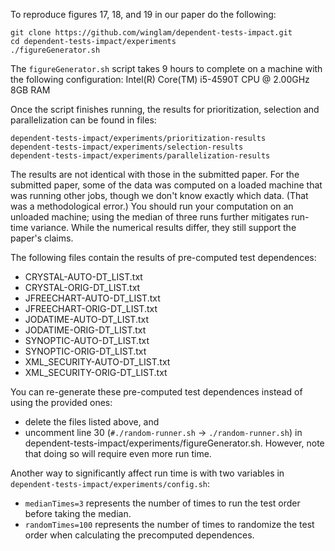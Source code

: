 To reproduce figures 17, 18, and 19 in our paper do the following:

```
git clone https://github.com/winglam/dependent-tests-impact.git
cd dependent-tests-impact/experiments
./figureGenerator.sh
```

The `figureGenerator.sh` script takes 9 hours to complete on a
machine with the following configuration:
Intel(R) Core(TM) i5-4590T CPU @ 2.00GHz 8GB RAM

Once the script finishes running, the results for prioritization,
selection and parallelization can be found in files:

    dependent-tests-impact/experiments/prioritization-results
    dependent-tests-impact/experiments/selection-results
    dependent-tests-impact/experiments/parallelization-results

The results are not identical with those in the submitted paper.  For the
submitted paper, some of the data was computed on a loaded machine that was
running other jobs, though we don't know exactly which data.  (That was a
methodological error.)  You should run your computation on an unloaded
machine; using the median of three runs further mitigates run-time variance.
While the numerical results differ, they still support the paper's claims.

The following files contain the results of pre-computed test dependences:
- CRYSTAL-AUTO-DT_LIST.txt
- CRYSTAL-ORIG-DT_LIST.txt
- JFREECHART-AUTO-DT_LIST.txt
- JFREECHART-ORIG-DT_LIST.txt
- JODATIME-AUTO-DT_LIST.txt
- JODATIME-ORIG-DT_LIST.txt
- SYNOPTIC-AUTO-DT_LIST.txt
- SYNOPTIC-ORIG-DT_LIST.txt
- XML_SECURITY-AUTO-DT_LIST.txt
- XML_SECURITY-ORIG-DT_LIST.txt

You can re-generate these pre-computed test dependences instead of using
the provided ones:
 * delete the files listed above, and
 * uncomment line 30 (`#./random-runner.sh` -> `./random-runner.sh`) in
   dependent-tests-impact/experiments/figureGenerator.sh.
However, note that doing so will require even more run time.

Another way to significantly affect run time is with two variables
in `dependent-tests-impact/experiments/config.sh`:
 * `medianTimes=3` represents the number of times to run the test order before
   taking the median.
 * `randomTimes=100` represents the number of times to randomize the test
   order when calculating the precomputed dependences.

